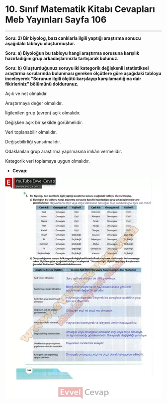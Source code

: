 # 10. Sınıf Matematik Kitabı Cevapları Meb Yayınları Sayfa 106

---

**Soru: 2) Bir biyolog, bazı canlılarla ilgili yaptığı araştırma sonucu aşağıdaki tabloyu oluşturmuştur.**

**Soru: a) Biyoloğun bu tabloyu hangi araştırma sorusuna karşılık hazırladığını grup arkadaşlarınızla tartışarak bulunuz.**

**Soru: b) Oluşturduğunuz soruyu iki kategorik değişkenli istatistiksel araştırma sorularında bulunması gereken ölçütlere göre aşağıdaki tabloyu inceleyerek “Sorunun ilgili ölçütü karşılayıp karşılamadığına dair fikirleriniz” bölümünü doldurunuz.**

Açık ve net olmalıdır.

 Araştırmaya değer olmalıdır.

 İlgilenilen grup (evren) açık olmalıdır.

 Değişken açık bir şekilde görülmelidir.

 Veri toplanabilir olmalıdır.

 Değişebilirliği yansıtmalıdır.

 Odaklanılan grup araştırma yapılmasına imkân vermelidir.

 Kategorik veri toplamaya uygun olmalıdır.

-   **Cevap**:

![Image 1](./image_1.webp)